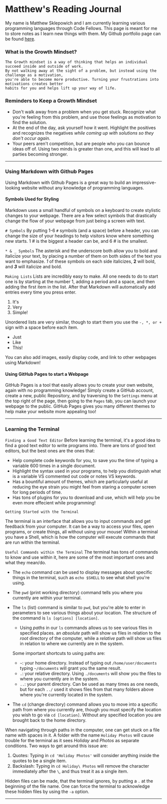 # Matthew's Reading Journal

My name is Matthew Sklepowich and I am currently learning various programming languages through Code Fellows. This page is meant for me to store notes as I learn new things with them. My Github portfolio page can be found [here](https://github.com/Matt-Sklep).

### What is the Growth Mindset?

```
The Growth mindset is a way of thinking that helps an individual succeed inside and outside of work. 
By not walking away at the sight of a problem, but instead using the challenge as a motivation, 
you're able to become more productive. Turning your frustrations into motivations creates better
habits for you and helps lift up your way of life.
```

### Reminders to Keep a Growth Mindset

- Don't walk away from a problem when you get stuck. Recognize what you're feeling from this problem, and use those feelings as motivation to find the solution.
- At the end of the day, ask yourself how it went. Highlight the positives and recognizes the negatives *while coming up with solutions so they don't occur again.*
- Your peers aren't competition, but are people who you can bounce ideas off of. Using two minds is greater than one, and this will lead to all parties becoming stronger.

--------------------------------------------

### Using Markdown with Github Pages

Using Markdown with Github Pages is a great way to build an impressive-looking website without any knowledge of programming languages.

#### Symbols Used for Styling
Markdown uses a small handful of symbols on a keyboard to create stylistic changes to your webpage. There are a few select symbols that drastically change the flow of your webpage from just being a screen with text.

```# Symbols```
By putting 1-6 `#` symbols (and a space) before a header, you can change the size of your headings to help visitors know where something new starts. 1 # is the biggest a header can be, and 6 # is the smallest.

```* & _ Symbols```
The asterisk and the underscore both allow you to bold and italicize your text, by placing a number of them on both sides of the text you want to emphasize. *1* of these symbols on each side italicizes, **2** will bold, and ***3*** will italicize and bold.

```Making Lists```
Lists are incredibly easy to make. All one needs to do to start one is by starting at the number 1, adding a period and a space, and then adding the first item in the list. After that Markdown will automatically add entries every time you press enter. 
1. It's
2. Very
3. Simple!

Unordered lists are very similar, though to start them you use the `-, *, or +` sign with a space before each item.
- Just
- Like
- This!

You can also add images, easily display code, and link to other webpages using Markdown!

#### Using GitHub Pages to start a Webpage
GitHub Pages is a tool that easily allows you to create your own website, again with no programming knowledge! Simply create a GitHub account, create a new, public Repository, and by traversing to the `Settings` menu at the top right of the page, then going to the `Pages` tab, you can launch your webpage to the public. GitHub Pages gives you many different themes to help make your website more appealing too!

--------------------------

### Learning the Terminal

```Finding a Good Text Editor```
Before learning the terminal, it's a good idea to find a good text editor to write programs into. There are tons of good text editors, but the best ones are the ones that:
- Help complete code keywords for you, to save you the time of typing a variable 600 times in a single document.
- Highlight the syntax used in your programs, to help you distinguish what is a variable VS commented out code or notes VS keywords.
- Has a bountiful amount of themes, which are particularly useful at reducing the eye strain you might feel from staring a computer screen for long periods of time.
- Has tons of plugins for you to download and use, which will help you be even more effecient while programming!

```Getting Started with the Terminal```

The terminal is an interface that allows you to input commands and get feedback from your computer. It can be a way to access your files, open programs, or create things, all without using your mouse! Within a terminal you have a Shell, which is how the computer will execute commands that are run within the terminal.

```Useful Commands within the Terminal```
The terminal has tons of commands to know and use within it, here are some of the most important ones and what they mean/do.

- The `echo` command can be used to display messages about specific things in the terminal, such as `echo $SHELL` to see what shell you're using.
- The `pwd` (print working directory) command tells you where you currently are within your terminal. 
- The `ls` (list) command is similar to `pwd`, but you're able to enter in perameters to see various things about your location. The structure of the command is `ls [options] [location]`.
    - Using *paths* in our `ls` commands allows us to see various files in specified places. an *absolute* path will show us files in relation to the *root* directory of the computer, while a *relative* path will show us files in relation to where we currently are in the system.

    Some important shortcuts to using paths are:
    - `~`: your home directory. Instead of typing out `/home/user/documents` typing `~/documents` will grant you the same result.
    - `.`: your relative directory. Using `./documents` will show you the files to where you currently are in the system.
    - `..`: your parent directory. Can be used as many times as one needs, but for each `../` used it shows files from that many folders above where you're currently located in the system.
 
- The `cd` (change directory) command allows you to move into a specific path from where you currently are, though you must specify the location you wish to go via `cd [location]`. Without any specified location you are brought back to the home directory.

When navigating through paths in the computer, one can get stuck on a file name with spaces in it. A folder with the name `Holiday Photos` will cause trouble for the terminal as it sees *Holiday* and *Photos* as separate conditions. Two ways to get around this issue are:
1. Quotes: Typing in `cd 'Holiday Photos'` will consider anything inside the quotes to be a single item.
2. Backslash: Typing in `cd Holiday\ Photos` will remove the character immediately after the `\`, and thus treat it as a single item.

Hidden files can be made, that the terminal ignores, by putting a `.` at the beginning of the file name. One can force the terminal to acknowledge these hidden files by using the `-a` option.

---------------------------





